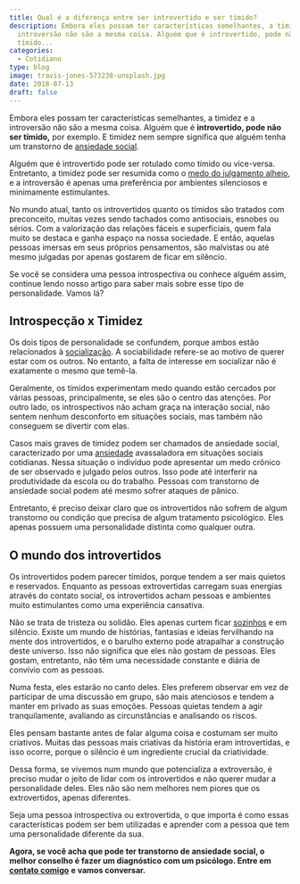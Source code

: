```yaml
---
title: Qual é a diferença entre ser introvertido e ser tímido?
description: Embora eles possam ter características semelhantes, a timidez e a
  introversão não são a mesma coisa. Alguém que é introvertido, pode não ser
  tímido...
categories:
  - Cotidiano
type: blog
image: travis-jones-573238-unsplash.jpg
date: 2018-07-13
draft: false
---
```


Embora eles possam ter características semelhantes, a timidez e a introversão não são a mesma coisa. Alguém que é **introvertido, pode não ser tímido,** por exemplo. E timidez nem sempre significa que alguém tenha um transtorno de [ansiedade social](https://yuribusin.com.br/terapia-para-ansiedade/).

Alguém que é introvertido pode ser rotulado como tímido ou vice-versa. Entretanto, a timidez pode ser resumida como o [medo do julgamento alheio](https://yuribusin.com.br/medo-de-ir-ao-psicologo-confira-6-motivos-para-fazer-terapia/), e a introversão é apenas uma preferência por ambientes silenciosos e minimamente estimulantes.

No mundo atual, tanto os introvertidos quanto os tímidos são tratados com preconceito, muitas vezes sendo tachados como antisociais, esnobes ou sérios. Com a valorização das relações fáceis e superficiais, quem fala muito se destaca e ganha espaço na nossa sociedade. E então, aquelas pessoas imersas em seus próprios pensamentos, são malvistas ou até mesmo julgadas por apenas gostarem de ficar em silêncio.

Se você se considera uma pessoa introspectiva ou conhece alguém assim, continue lendo nosso artigo para saber mais sobre esse tipo de personalidade. Vamos lá?

## **Introspecção x Timidez**

Os dois tipos de personalidade se confundem, porque ambos estão relacionados à [socialização](https://yuribusin.com.br/como-conversar-com-estranhos-e-superar-a-fobia-social/). A sociabilidade refere-se ao motivo de querer estar com os outros. No entanto, a falta de interesse em socializar não é exatamente o mesmo que temê-la.

Geralmente, os tímidos experimentam medo quando estão cercados por várias pessoas, principalmente, se eles são o centro das atenções. Por outro lado, os introspectivos não acham graça na interação social, não sentem nenhum desconforto em situações sociais, mas também não conseguem se divertir com elas.

Casos mais graves de timidez podem ser chamados de ansiedade social, caracterizado por uma [ansiedade](/5-dicas-de-como-lidar-com-pessoas-com-transtorno-de-ansiedade/) avassaladora em situações sociais cotidianas. Nessa situação o indivíduo pode apresentar um medo crônico de ser observado e julgado pelos outros. Isso pode até interferir na produtividade da escola ou do trabalho. Pessoas com transtorno de ansiedade social podem até mesmo sofrer ataques de pânico.

Entretanto, é preciso deixar claro que os introvertidos não sofrem de algum transtorno ou condição que precisa de algum tratamento psicológico. Eles apenas possuem uma personalidade distinta como qualquer outra.

## **O mundo dos introvertidos**

Os introvertidos podem parecer tímidos, porque tendem a ser mais quietos e reservados. Enquanto as pessoas extrovertidas carregam suas energias através do contato social, os introvertidos acham pessoas e ambientes muito estimulantes como uma experiência cansativa.

Não se trata de tristeza ou solidão. Eles apenas curtem ficar [sozinhos](/sozinha-e-se-sentir-solitaria/) e em silêncio. Existe um mundo de histórias, fantasias e ideias fervilhando na mente dos introvertidos, e o barulho externo pode atrapalhar a construção deste universo. Isso não significa que eles não gostam de pessoas. Eles gostam, entretanto, não têm uma necessidade constante e diária de convívio com as pessoas.

Numa festa, eles estarão no canto deles. Eles preferem observar em vez de participar de uma discussão em grupo, são mais atenciosos e tendem a manter em privado as suas emoções. Pessoas quietas tendem a agir tranquilamente, avaliando as circunstâncias e analisando os riscos.

Eles pensam bastante antes de falar alguma coisa e costumam ser muito criativos. Muitas das pessoas mais criativas da história eram introvertidas, e isso ocorre, porque o silêncio é um ingrediente crucial da criatividade.

Dessa forma, se vivemos num mundo que potencializa a extroversão, é preciso mudar o jeito de lidar com os introvertidos e não querer mudar a personalidade deles. Eles não são nem melhores nem piores que os extrovertidos, apenas diferentes.

Seja uma pessoa introspectiva ou extrovertida, o que importa é como essas características podem ser bem utilizadas e aprender com a pessoa que tem uma personalidade diferente da sua.

**Agora, se você acha que pode ter transtorno de ansiedade social, o melhor conselho é fazer um diagnóstico com um psicólogo. Entre em** **[contato comigo](/contato/)** **e vamos conversar.**
